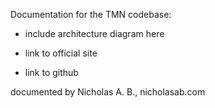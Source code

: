 Documentation for the TMN codebase:

- include architecture diagram here

- link to official site

- link to github

documented by Nicholas A. B., nicholasab.com
